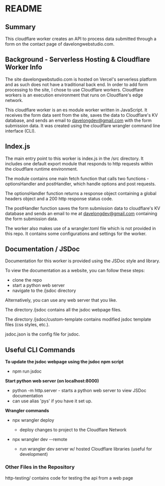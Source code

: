 # README

## Summary

This cloudflare worker creates an API to process data submitted through a form on the contact page of
davelongwebstudio.com.

## Background - Serverless Hosting & Cloudflare Worker Info

The site davelongwebstudio.com is hosted on Vercel's serverless platform and as such does not have a traditional back
end. In order to add form processing to the site, I chose to use Cloudflare workers. Cloudflare workers is an execution
environment that runs on Cloudflare's edge network.

This cloudflare worker is an es module worker written in JavaScript. It receives the form data sent from the site, saves the data to
Cloudflare's KV database, and sends an email to davelongdev@gmail.com with the form submission data. It was created
using the cloudflare wrangler command line interface (CLI).

## Index.js

The main entry point to this worker is index.js in the /src directory. It includes one default export module that
responds to http requests within the cloudflare runtime environment.

The module contains one main fetch function that calls two functions - optionsHandler and postHandler, which handle
options and post requests.

The optionsHandler function returns a response object containing a global headers object and a 200 http response status
code.

The postHandler function saves the form submission data to cloudflare's KV database and sends an email to me at
davelongdev@gmail.com containing the form submission data.

The worker also makes use of a wrangler.toml file which is not provided in this repo. It contains some configurations and
settings for the worker.

## Documentation / JSDoc

Documentation for this worker is provided using the JSDoc style and library.

To view the documentation as a website, you can follow these steps:
- clone the repo
- start a python web server
- navigate to the /jsdoc directory

Alternatively, you can use any web server that you like.

The directory /jsdoc contains all the jsdoc webpage files.

The directory /jsdoc/custom-template contains modified jsdoc template files (css styles, etc.).

jsdoc.json is the config file for jsdoc.

## Useful CLI Commands

**To update the jsdoc webpage using the jsdoc npm script**

- npm run jsdoc

**Start python web server (on localhost:8000)**

- python -m http.server - starts a python web server to view JSDoc documentation
- can use alias 'pys' if you have it set up.

**Wrangler commands**

- npx wrangler deploy

	- deploy changes to project to the Cloudflare Network

- npx wrangler dev --remote

	- run wrangler dev server w/ hosted Cloudflare libraries (useful for development)

### Other Files in the Repository

http-testing/ contains code for testing the api from a web page
